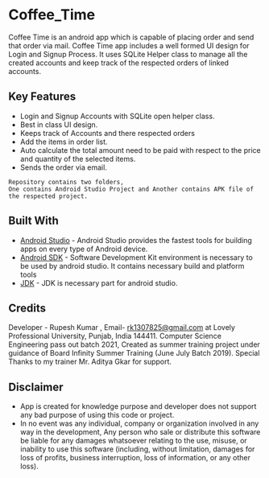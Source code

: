 # Coffee_Time
Coffee Time is an android app which is capable of placing order and send that order via mail. Coffee Time app includes a well formed UI design for Login and Signup Process. It uses SQLite Helper class to manage all the created accounts and keep track of the respected orders of linked accounts. 

## Key Features 

* Login and Signup Accounts with SQLite open helper class.
* Best in class UI design.
* Keeps track of Accounts and there respected orders
* Add the items in order list.
* Auto calculate the total amount need to be paid with respect to the price and quantity of the selected items.
* Sends the order via email. 
```
Repository contains two folders, 
One contains Android Studio Project and Another contains APK file of the respected project.
```
## Built With

* [Android Studio](https://developer.android.com/studio) - Android Studio provides the fastest tools for building apps on every type of Android device. 
* [Android SDK](https://developer.android.com/studio/intro/update) - Software Development Kit environment is necessary to be used by android studio. It contains necessary build and platform tools
* [JDK](https://www.java.com/en/download/) - JDK is necessary part for android studio.

## Credits

Developer - Rupesh Kumar ,
Email- rk1307825@gmail.com 
at Lovely Professional University, Punjab, India 144411. 
Computer Science Engineering pass out batch 2021,
Created as summer training project under guidance of Board Infinity Summer Training (June July Batch 2019).
Special Thanks to my trainer Mr. Aditya Gkar for support.


## Disclaimer

* App is created for knowledge purpose and developer does not support any bad purpose of using this code or project.
* In no event was any individual, company or organization involved in any way in the development, Any person who sale or distribute this software be liable for any damages whatsoever relating to the use, misuse, or inability to use this software (including, without limitation, damages for loss of profits, business interruption, loss of information, or any other loss).
